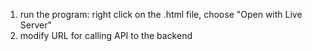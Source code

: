 1. run the program: right click on the .html file, choose "Open with Live Server"
2. modify URL for calling API to the backend